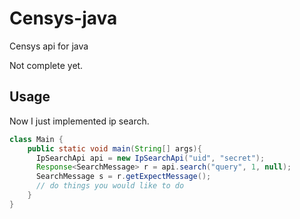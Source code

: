 # Censys-java
Censys api for java

Not complete yet.

## Usage
Now I just implemented ip search.
```java
class Main {
	public static void main(String[] args){
	  IpSearchApi api = new IpSearchApi("uid", "secret");
      Response<SearchMessage> r = api.search("query", 1, null);
      SearchMessage s = r.getExpectMessage();
      // do things you would like to do
	}
}
```